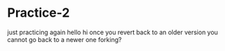 # Practice-2
just practicing again 
hello
hi
once you revert back to an older version you cannot go back to a newer one
forking? 
